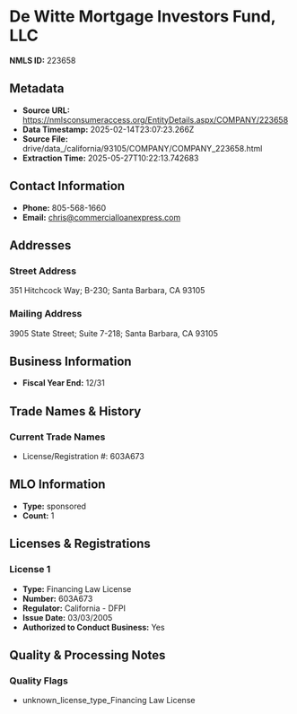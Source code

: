 # De Witte Mortgage Investors Fund, LLC

**NMLS ID:** 223658

## Metadata
- **Source URL:** https://nmlsconsumeraccess.org/EntityDetails.aspx/COMPANY/223658
- **Data Timestamp:** 2025-02-14T23:07:23.266Z
- **Source File:** drive/data_/california/93105/COMPANY/COMPANY_223658.html
- **Extraction Time:** 2025-05-27T10:22:13.742683

## Contact Information
- **Phone:** 805-568-1660
- **Email:** chris@commercialloanexpress.com

## Addresses
### Street Address
351 Hitchcock Way; B-230; Santa Barbara, CA 93105

### Mailing Address
3905 State Street; Suite 7-218; Santa Barbara, CA 93105

## Business Information
- **Fiscal Year End:** 12/31

## Trade Names & History
### Current Trade Names
- License/Registration #: 603A673

## MLO Information
- **Type:** sponsored
- **Count:** 1

## Licenses & Registrations

### License 1
- **Type:** Financing Law License
- **Number:** 603A673
- **Regulator:** California - DFPI
- **Issue Date:** 03/03/2005
- **Authorized to Conduct Business:** Yes

## Quality & Processing Notes
### Quality Flags
- unknown_license_type_Financing Law License

